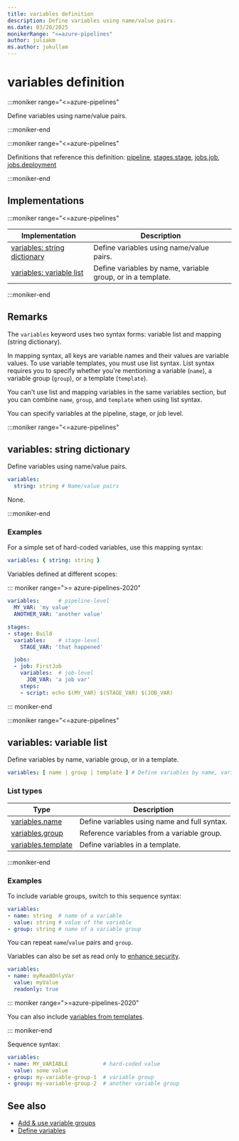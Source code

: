 ```yaml
---
title: variables definition
description: Define variables using name/value pairs.
ms.date: 03/20/2025
monikerRange: "<=azure-pipelines"
author: juliakm
ms.author: jukullam
---
```


# variables definition

<!-- :::description::: -->
:::moniker range="<=azure-pipelines"

<!-- :::editable-content name="description"::: -->
Define variables using name/value pairs.
<!-- :::editable-content-end::: -->

:::moniker-end
<!-- :::description-end::: -->

<!-- :::parents::: -->
:::moniker range="<=azure-pipelines"

Definitions that reference this definition: [pipeline](pipeline.md), [stages.stage](stages-stage.md), [jobs.job](jobs-job.md), [jobs.deployment](jobs-deployment.md)

:::moniker-end

<!-- :::parents-end::: -->

## Implementations

<!-- :::implementations-list::: -->
:::moniker range="<=azure-pipelines"

| Implementation | Description |
|---|---|
| [variables: string dictionary](#variablesmapping) | Define variables using name/value pairs. |
| [variables: variable list](#variablesvariablelist) | Define variables by name, variable group, or in a template. |

:::moniker-end
<!-- :::implementations-list-end::: -->

<!-- :::remarks::: -->
<!-- :::editable-content name="remarks"::: -->
## Remarks

The `variables` keyword uses two syntax forms: variable list and mapping (string dictionary).

In mapping syntax, all keys are variable names and their values are variable values. To use variable templates, you must use list syntax. List syntax requires you to specify whether you're mentioning a variable (`name`), a variable group (`group`), or a template (`template`).

You can't use list and mapping variables in the same variables section, but you can combine `name`, `group`, and `template` when using list syntax.

You can specify variables at the pipeline, stage, or job level.
<!-- :::editable-content-end::: -->
<!-- :::remarks-end::: -->

<!-- :::examples::: -->
<!-- :::editable-content name="examples"::: -->
<!-- :::editable-content-end::: -->
<!-- :::examples-end::: -->

<!-- :::implementations::: -->
<!-- :::implementation-item name="variables: mapping"::: -->
<a name="variablesmapping"></a>
<!-- :::objectAnyOf::: -->
:::moniker range="<=azure-pipelines"

<!-- :::implementation-signature::: -->
## variables: string dictionary
<!-- :::implementation-signature-end::: -->

<!-- :::implementation-description::: -->
<!-- :::editable-content name="description"::: -->
Define variables using name/value pairs.
<!-- :::editable-content-end::: -->
<!-- :::implementation-description-end::: -->

<!-- :::implementation-syntax::: -->
```yaml
variables:
  string: string # Name/value pairs
```
<!-- :::implementation-syntax-end::: -->

<!-- :::implementation-properties::: -->
None.
<!-- :::implementation-properties-end::: -->

:::moniker-end
<!-- :::objectAnyOf-end::: -->

<!-- :::remarks::: -->
<!-- :::editable-content name="remarks"::: -->
<!-- :::editable-content-end::: -->
<!-- :::remarks-end::: -->

<!-- :::examples::: -->
<!-- :::editable-content name="examples"::: -->
### Examples

For a simple set of hard-coded variables, use this mapping syntax:

```yaml
variables: { string: string }
```

Variables defined at different scopes:

::: moniker range=">= azure-pipelines-2020"

```yaml
variables:      # pipeline-level
  MY_VAR: 'my value'
  ANOTHER_VAR: 'another value'

stages:
- stage: Build
  variables:    # stage-level
    STAGE_VAR: 'that happened'

  jobs:
  - job: FirstJob
    variables:  # job-level
      JOB_VAR: 'a job var'
    steps:
    - script: echo $(MY_VAR) $(STAGE_VAR) $(JOB_VAR)
```

::: moniker-end
<!-- :::editable-content-end::: -->
<!-- :::examples-end::: -->
<!-- :::implementation-item-end::: -->
<!-- :::implementation-item name="variables: variable list"::: -->
<a name="variablesvariablelist"></a>
<!-- :::arrayAnyOf::: -->
:::moniker range="<=azure-pipelines"

<!-- :::implementation-signature::: -->
## variables: variable list
<!-- :::implementation-signature-end::: -->

<!-- :::implementation-description::: -->
<!-- :::editable-content name="description"::: -->
Define variables by name, variable group, or in a template.
<!-- :::editable-content-end::: -->
<!-- :::implementation-description-end::: -->

<!-- :::implementation-syntax::: -->
```yaml
variables: [ name | group | template ] # Define variables by name, variable group, or in a template.
```
<!-- :::implementation-syntax-end::: -->

### List types

<!-- :::implementation-list-types::: -->
| Type | Description |
|---|---|
| [variables.name](variables-name.md) | Define variables using name and full syntax. |
| [variables.group](variables-group.md) | Reference variables from a variable group. |
| [variables.template](variables-template.md) | Define variables in a template. |
<!-- :::implementation-list-types-end::: -->

:::moniker-end
<!-- :::arrayAnyOf-end::: -->

<!-- :::remarks::: -->
<!-- :::editable-content name="remarks"::: -->
<!-- :::editable-content-end::: -->
<!-- :::remarks-end::: -->

<!-- :::examples::: -->
<!-- :::editable-content name="examples"::: -->
### Examples

To include variable groups, switch to this sequence syntax:

```yaml
variables:
- name: string  # name of a variable
  value: string # value of the variable
- group: string # name of a variable group
```

You can repeat `name`/`value` pairs and `group`.

Variables can also be set as read only to [enhance security](/azure/devops/pipelines/security/inputs#variables). 

```yaml
variables:
- name: myReadOnlyVar
  value: myValue
  readonly: true
```

::: moniker range=">=azure-pipelines-2020"

You can also include [variables from templates](/azure/devops/pipelines/process/templates#variable-reuse).

::: moniker-end

Sequence syntax:

```yaml
variables:
- name: MY_VARIABLE           # hard-coded value
  value: some value
- group: my-variable-group-1  # variable group
- group: my-variable-group-2  # another variable group
```
<!-- :::editable-content-end::: -->
<!-- :::examples-end::: -->
<!-- :::implementation-item-end::: -->
<!-- :::implementations-end::: -->

<!-- :::see-also::: -->
<!-- :::editable-content name="seeAlso"::: -->
## See also

- [Add & use variable groups](/azure/devops/pipelines/library/variable-groups)
- [Define variables](/azure/devops/pipelines/process/variables)
<!-- :::editable-content-end::: -->
<!-- :::see-also-end::: -->
